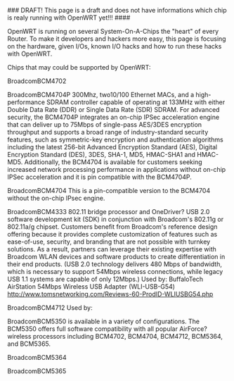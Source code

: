 \#\#\# DRAFT! This page is a draft and does not have informations which
chip is realy running with OpenWRT yet!!! \#\#\#\#

OpenWRT is running on several System-On-A-Chips the "heart" of every
Router. To make it developers and hackers more easy, this page is
focusing on the hardware, given I/Os, known I/O hacks and how to run
these hacks with OpenWRT.

Chips that may could be supported by OpenWRT:

BroadcomBCM4702

BroadcomBCM4704P 300Mhz, two10/100 Ethernet MACs, and a high-performance
SDRAM controller capable of operating at 133MHz with either Double Data
Rate (DDR) or Single Data Rate (SDR) SDRAM. For advanced security, the
BCM4704P integrates an on-chip IPSec acceleration engine that can
deliver up to 75Mbps of single-pass AES/3DES encryption throughput and
supports a broad range of industry-standard security features, such as
symmetric-key encryption and authentication algorithms including the
latest 256-bit Advanced Encryption Standard (AES), Digital Encryption
Standard (DES), 3DES, SHA-1, MD5, HMAC-SHA1 and HMAC-MD5. Additionally,
the BCM4704 is available for customers seeking increased network
processing performance in applications without on-chip IPSec
acceleration and it is pin compatible with the BCM4704P.

BroadcomBCM4704 This is a pin-compatible version to the BCM4704 without
the on-chip IPsec engine.

BroadcomBCM4333 802.11 bridge processor and OneDriver? USB 2.0 software
development kit (SDK) in conjunction with Broadcom's 802.11g or
802.11a/g chipset. Customers benefit from Broadcom's reference design
offering because it provides complete customization of features such as
ease-of-use, security, and branding that are not possible with turnkey
solutions. As a result, partners can leverage their existing expertise
with Broadcom WLAN devices and software products to create
differentiation in their end products. (USB 2.0 technology delivers 480
Mbps of bandwidth, which is necessary to support 54Mbps wireless
connections, while legacy USB 1.1 systems are capable of only 12Mbps.)
Used by: BuffaloTech AirStation 54Mbps Wireless USB Adapter
(WLI-USB-G54)
<http://www.tomsnetworking.com/Reviews-60-ProdID-WLIUSBG54.php>

BroadcomBCM4712 Used by:

BroadcomBCM5350 is available in a variety of configurations. The BCM5350
offers full software compatibility with all popular AirForce? wireless
processors including BCM4702, BCM4704, BCM4712, BCM5364, and BCM5365.

BroadcomBCM5364

BroadcomBCM5365
